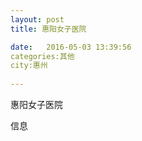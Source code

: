 ```yaml
--- 
layout: post 
title: 惠阳女子医院

date:   2016-05-03 13:39:56 
categories:其他  
city:惠州
  
--- 
```

   
惠阳女子医院

信息


